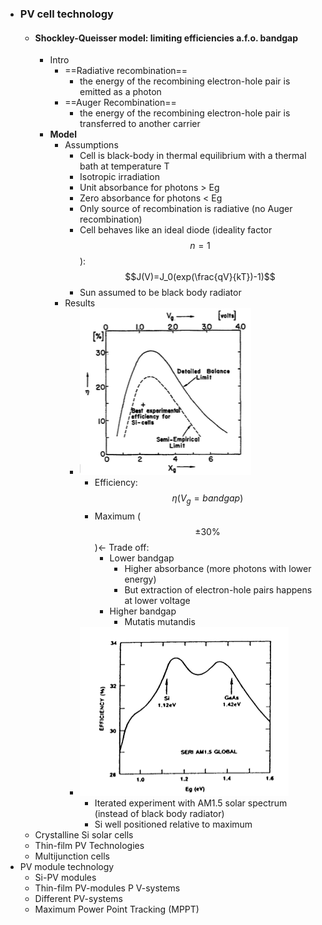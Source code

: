 - ### PV cell technology
	- #### Shockley-Queisser model: limiting efficiencies a.f.o. bandgap
		- Intro
			- ==Radiative recombination==
				- the energy of the recombining electron-hole pair is emitted as a photon
			- ==Auger Recombination==
				- the energy of the recombining electron-hole pair is transferred to another carrier
		- **Model**
			- Assumptions
				- Cell is black-body in thermal equilibrium with a thermal bath at temperature T
				- Isotropic irradiation
				- Unit absorbance for photons > Eg
				- Zero absorbance for photons < Eg
				- Only source of recombination is radiative (no Auger recombination)
				- Cell behaves like an ideal diode (ideality factor $$n=1$$): 
				  $$J(V)=J_0(exp(\frac{qV}{kT})-1)$$
				- Sun assumed to be black body radiator
			- Results
				- ![image.png](../assets/image_1681195487167_0.png)
					- Efficiency: $$\eta(V_g=bandgap)$$
					- Maximum ($$\pm 30\%$$)<- Trade off:
						- Lower bandgap
							- Higher absorbance (more photons with lower energy)
							- But extraction of electron-hole pairs happens at lower voltage
						- Higher bandgap
							- Mutatis mutandis
				- ![image.png](../assets/image_1681195853749_0.png)
					- Iterated experiment with AM1.5 solar spectrum (instead of black body radiator)
					- Si well positioned relative to maximum
	- Crystalline Si solar cells
	- Thin-film PV Technologies
	- Multijunction cells
- PV module technology
	- Si-PV modules
	- Thin-film PV-modules
	  P V-systems
	- Different PV-systems
	- Maximum Power Point Tracking (MPPT)